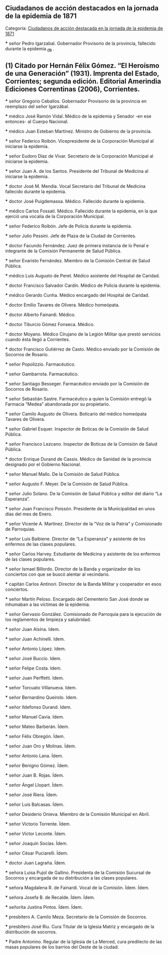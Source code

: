 ## Ciudadanos de acción destacados en la jornada de la epidemia de 1871

Categoría: [Ciudadanos de acción destacada en la jornada de la epidemia de 1871](http://descubrircorrientes.com.ar/2012/index.php/3774-corrientes-en-la-familia-argentina-1870-a-la-actualidad/hegemonia-antimitrista-en-la-politica-correntina-1869-1877/se-desata-la-tragedia-en-la-capital/ciudadanos-de-accion-destacada-en-la-jornada-de-la-epidemia-de-1871)

**\*** señor Pedro Igarzabal. Gobernador Provisorio de la provincia, fallecido durante la epidemia <sub><strong><span><span> (1)</span></span></strong></sub> .

## **(1)** Citado por Hernán Félix Gómez. “El Heroísmo de una Generación” (1931). Imprenta del Estado, Corrientes; segunda edición. Editorial Amerindia Ediciones Correntinas (2006), Corrientes.

**\*** señor Gregorio Ceballos. Gobernador Provisorio de la provincia en reemplazo del señor Igarzábal.

**\*** médico José Ramón Vidal. Médico de la epidemia y Senador -en ese entonces- al Cuerpo Nacional.

**\*** médico Juan Esteban Martínez. Ministro de Gobierno de la provincia.

**\*** señor Federico Roibón. Vicepresidente de la Corporación Municipal al iniciarse la epidemia.

**\*** señor Eudoro Díaz de Vivar. Secretario de la Corporación Municipal al iniciarse la epidemia.

**\*** señor Juan A. de los Santos. Presidente del Tribunal de Medicina al iniciarse la epidemia.

**\*** doctor José M. Mendía. Vocal Secretario del Tribunal de Medicina fallecido durante la epidemia.

**\*** doctor José Puigdemassa. Médico. Fallecido durante la epidemia.

**\*** médico Carlos Fossati. Médico. Fallecido durante la epidemia, en la que ejerció una vocalía de la Corporación Municipal.

**\*** señor Federico Roibón. Jefe de Policía durante la epidemia.

**\*** señor Julio Pessini. Jefe de Plaza de la Ciudad de Corrientes.

**\*** doctor Facundo Fernández. Juez de primera instancia de lo Penal e integrante de la Comisión Permanente de Salud Pública.

**\*** señor Evaristo Fernández. Miembro de la Comisión Central de Salud Pública.

**\*** médico Luis Augusto de Peret. Médico asistente del Hospital de Caridad.

**\*** doctor Francisco Salvador Cardín. Médico de Policía durante la epidemia.

**\*** médico Gerardo Cunha. Médico encargado del Hospital de Caridad.

**\*** doctor Emilio Tavares de Olivera. Médico homeópata.

**\*** doctor Alberto Fainardi. Médico.

**\*** doctor Tiburcio Gómez Fonseca. Médico.

**\*** doctor Moyano. Médico Cirujano de la Legión Militar que prestó servicios cuando ésta llegó a Corrientes.

**\*** doctor Francisco Gutiérrez de Casto. Médico enviado por la Comisión de Socorros de Rosario.

**\*** señor Popolizzio. Farmacéutico.

**\*** señor Gambarrota. Farmacéutico.

**\*** señor Santiago Besseger. Farmacéutico enviado por la Comisión de Socorros de Rosario.

**\*** señor Sebastián Sastre. Farmacéutico a quien la Comisión entregó la Farmacia “Medea” abandonada por su propietario.

**\*** señor Camilo Augusto de Olivera. Boticario del médico homeópata Tavares de Olivera.

**\*** señor Gabriel Esquer. Inspector de Boticas de la Comisión de Salud Pública.

**\*** señor Francisco Lezcano. Inspector de Boticas de la Comisión de Salud Pública.

**\*** doctor Enrique Durand de Cassis. Médico de Sanidad de la provincia designado por el Gobierno Nacional.

**\*** señor Manuel Mallo. De la Comisión de Salud Pública.

**\*** señor Augusto F. Meyer. De la Comisión de Salud Pública.

**\*** señor Julio Solano. De la Comisión de Salud Pública y editor del diario “La Esperanza”.

**\*** señor Juan Francisco Poissón. Presidente de la Municipalidad en unos días del mes de Enero.

**\*** señor Vicente A. Martínez. Director de la “Voz de la Patria” y Comisionado de Parroquias.

**\*** señor Luis Baibiene. Director de “La Esperanza” y asistente de los enfermos de las clases populares.

**\*** señor Carlos Harvey. Estudiante de Medicina y asistente de los enfermos de las clases populares.

**\*** señor Ismael Bíllordo. Director de la Banda y organizador de los conciertos con que se buscó alentar al vecindario.

**\*** capitán Carlos Antinori. Director de la Banda Militar y cooperador en esos conciertos.

**\*** señor Martín Peloso. Encargado del Cementerio San José donde se inhumaban a las víctimas de la epidemia.

**\*** señor Gervasio González. Comisionado de Parroquia para la ejecución de los reglamentos de limpieza y salubridad.

**\*** señor Juan Alsína. Idem.

**\*** señor Juan Achinelli. Idem.

**\*** señor Antonio López. Idem.

**\*** señor José Buccio. Idem.

**\*** señor Felipe Costa. Idem.

**\*** señor Juan Perffetti. Idem.

**\*** señor Torcuato Víllanueva. Idem.

**\*** señor Bernardino Queirolo. Idem.

**\*** señor Ildefonso Durand. Idem.

**\*** señor Manuel Cavia. Idem.

**\*** señor Mateo Barberán. Ídem.

**\*** señor Félix Obregón. Ídem.

**\*** señor Juan Oro y Molinas. Ídem.

**\*** señor Antonio Lana. Ídem.

**\*** señor Benigno Gómez. Ídem.

**\*** señor Juan B. Rojas. Ídem.

**\*** señor Ángel Llopart. Ídem.

**\*** señor José Riera. Ídem.

**\*** señor Luis Balcasas. Ídem.

**\*** señor Desiderio Onieva. Miembro de la Comisión Municipal en Abril.

**\*** señor Victorio Torrente. Ídem.

**\*** señor Víctor Leconte. Ídem.

**\*** señor Joaquín Socías. Ídem.

**\*** señor César Puciarelli. Ídem.

**\*** doctor Juan Lagraña. Ídem.

**\*** señora Luisa Pujol de Gallino. Presidenta de la Comisión Sucursal de Socorros y encargada de su distribución a las clases populares.

**\*** señora Magdalena R. de Fainardi. Vocal de la Comisión. Ídem. Ídem.

**\*** señora Josefa B. de Recalde. Ídem. Ídem.

**\*** señorita Justina Pintos. Ídem. Ídem.

**\*** presbítero A. Camilo Meza. Secretario de la Comisión de Socorros.

**\*** presbítero José Riu. Cura Titular de la Iglesia Matriz y encargado de la distribución de socorros.

**\*** Padre Antonino. Regular de la Iglesia de La Merced, cura predilecto de las masas populares de los barrios del Oeste de la ciudad.